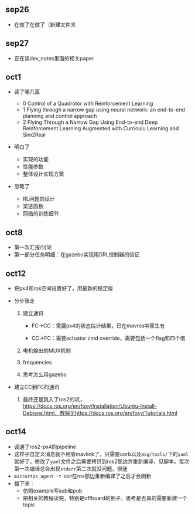 ## sep26

* 在做了在做了（新建文件夹

## sep27

* 正在读dev_notes里面的相关paper

## oct1

* 读了哪几篇
  * 0 Control of a Quadrotor with Reinforcement Learning
  * 1 Flying through a narrow gap using neural network: an end-to-end planning and control approach
  * 2 Flying Through a Narrow Gap Using End-to-end Deep Reinforcement Learning Augmented with Curriculu Learning and Sim2Real

* 明白了
  * 实现的功能
  * 性能参数
  * 整体设计实现方案
* 忽略了
  * RL问题的设计
  * 奖惩函数
  * 网络的训练细节

## oct8

* 第一次汇报/讨论
* 第一部分任务明细：在gazebo实现用DRL控制器的验证

## oct12

* 把px4和ros空间设置好了，用最新的稳定版

* 分步骤走

  1. 建立通讯

      * FC->CC：需要px4的状态估计结果，已在mavros中原生有

      * CC->FC：需要actuator cmd override，需要包括一个flag和四个值

  2. 电机输出的MUX机制

  3. frequencies

  4. 思考怎么用gazebo

* 建立CC到FC的通讯

  1. 最终还是跳入了ros2的坑，https://docs.ros.org/en/foxy/Installation/Ubuntu-Install-Debians.html，教程见https://docs.ros.org/en/foxy/Tutorials.html

## oct14

* 调通了ros2-px4的pipeline
* 这样子自定义消息就不用管mavlink了，只需要uorb以及`msg/tools/`下的`yaml`就好了，修改了`yaml`文件之后需要拷贝到ros2那边并重新编译，见脚本。每次第一次编译总会出现`stderr`第二次就没问题，很迷
* `micrortps_agent -t UDP`在ros那边重新编译了之后才会刷新
* 接下来：
  * 仿照example写sub和pub
  * 把相关的教程读完，特别是offboard的例子，思考是否真的需要新建一个topic